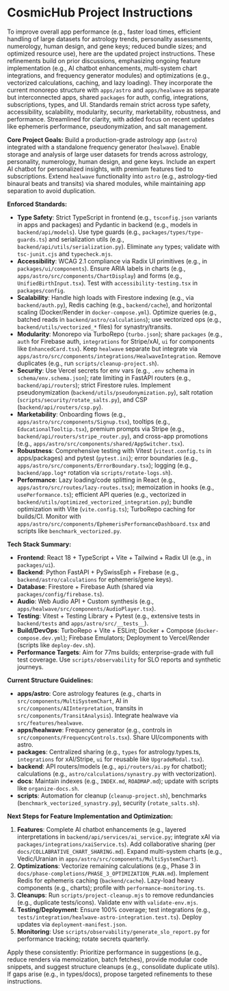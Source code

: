 # CosmicHub Project Instructions

To improve overall app performance (e.g., faster load times, efficient handling of large datasets for astrology trends, personality assessments, numerology, human design, and gene keys; reduced bundle sizes; and optimized resource use), here are the updated project instructions. These refinements build on prior discussions, emphasizing ongoing feature implementation (e.g., AI chatbot enhancements, multi-system chart integrations, and frequency generator modules) and optimizations (e.g., vectorized calculations, caching, and lazy loading). They incorporate the current monorepo structure with `apps/astro` and `apps/healwave` as separate but interconnected apps, shared `packages` for auth, config, integrations, subscriptions, types, and UI. Standards remain strict across type safety, accessibility, scalability, modularity, security, marketability, robustness, and performance. Streamlined for clarity, with added focus on recent updates like ephemeris performance, pseudonymization, and salt management.

**Core Project Goals:**
Build a production-grade astrology app (`astro`) integrated with a standalone frequency generator (`healwave`). Enable storage and analysis of large user datasets for trends across astrology, personality, numerology, human design, and gene keys. Include an expert AI chatbot for personalized insights, with premium features tied to subscriptions. Extend `healwave` functionality into `astro` (e.g., astrology-tied binaural beats and transits) via shared modules, while maintaining app separation to avoid duplication.

**Enforced Standards:**

- **Type Safety**: Strict TypeScript in frontend (e.g., `tsconfig.json` variants in apps and packages) and Pydantic in backend (e.g., models in `backend/api/models`). Use type guards (e.g., `packages/types/type-guards.ts`) and serialization utils (e.g., `backend/api/utils/serialization.py`). Eliminate `any` types; validate with `tsc-junit.cjs` and `typecheck.mjs`.
- **Accessibility**: WCAG 2.1 compliance via Radix UI primitives (e.g., in `packages/ui/components`). Ensure ARIA labels in charts (e.g., `apps/astro/src/components/ChartDisplay`) and forms (e.g., `UnifiedBirthInput.tsx`). Test with `accessibility-testing.tsx` in `packages/config`.
- **Scalability**: Handle high loads with Firestore indexing (e.g., via `backend/auth.py`), Redis caching (e.g., `backend/cache`), and horizontal scaling (Docker/Render in `docker-compose.yml`). Optimize queries (e.g., batched reads in `backend/astro/calculations`); use vectorized ops (e.g., `backend/utils/vectorized_*` files) for synastry/transits.
- **Modularity**: Monorepo via TurboRepo (`turbo.json`); share `packages` (e.g., `auth` for Firebase auth, `integrations` for Stripe/xAI, `ui` for components like `EnhancedCard.tsx`). Keep `healwave` separate but integrate via `apps/astro/src/components/integrations/HealwaveIntegration`. Remove duplicates (e.g., run `scripts/cleanup-project.sh`).
- **Security**: Use Vercel secrets for env vars (e.g., `.env` schema in `schema/env.schema.json`); rate limiting in FastAPI routers (e.g., `backend/api/routers`); strict Firestore rules. Implement pseudonymization (`backend/utils/pseudonymization.py`), salt rotation (`scripts/security/rotate_salts.py`), and CSP (`backend/api/routers/csp.py`).
- **Marketability**: Onboarding flows (e.g., `apps/astro/src/components/Signup.tsx`), tooltips (e.g., `EducationalTooltip.tsx`), premium prompts via Stripe (e.g., `backend/api/routers/stripe_router.py`), and cross-app promotions (e.g., `apps/astro/src/components/shared/AppSwitcher.tsx`).
- **Robustness**: Comprehensive testing with Vitest (`vitest.config.ts` in apps/packages) and pytest (`pytest.ini`); error boundaries (e.g., `apps/astro/src/components/ErrorBoundary.tsx`); logging (e.g., `backend/app.log*` rotation via `scripts/rotate-logs.sh`).
- **Performance**: Lazy loading/code splitting in React (e.g., `apps/astro/src/routes/lazy-routes.tsx`); memoization in hooks (e.g., `usePerformance.ts`); efficient API queries (e.g., vectorized in `backend/utils/optimized_vectorized_integration.py`); bundle optimization with Vite (`vite.config.ts`); TurboRepo caching for builds/CI. Monitor with `apps/astro/src/components/EphemerisPerformanceDashboard.tsx` and scripts like `benchmark_vectorized.py`.

**Tech Stack Summary:**

- **Frontend**: React 18 + TypeScript + Vite + Tailwind + Radix UI (e.g., in `packages/ui`).
- **Backend**: Python FastAPI + PySwissEph + Firebase (e.g., `backend/astro/calculations` for ephemeris/gene keys).
- **Database**: Firestore + Firebase Auth (shared via `packages/config/firebase.ts`).
- **Audio**: Web Audio API + Custom synthesis (e.g., `apps/healwave/src/components/AudioPlayer.tsx`).
- **Testing**: Vitest + Testing Library + Pytest (e.g., extensive tests in `backend/tests` and `apps/astro/src/__tests__`).
- **Build/DevOps**: TurboRepo + Vite + ESLint; Docker + Compose (`docker-compose.dev.yml`); Firebase Emulators; Deployment to Vercel/Render (scripts like `deploy-dev.sh`).
- **Performance Targets**: Aim for 77ms builds; enterprise-grade with full test coverage. Use `scripts/observability` for SLO reports and synthetic journeys.

**Current Structure Guidelines:**

- **apps/astro**: Core astrology features (e.g., charts in `src/components/MultiSystemChart`, AI in `src/components/AIInterpretation`, transits in `src/components/TransitAnalysis`). Integrate healwave via `src/features/healwave`.
- **apps/healwave**: Frequency generator (e.g., controls in `src/components/FrequencyControls.tsx`). Share UI/components with astro.
- **packages**: Centralized sharing (e.g., `types` for astrology.types.ts, `integrations` for xAI/Stripe, `ui` for reusable like `UpgradeModal.tsx`).
- **backend**: API routers/models (e.g., `api/routers/ai.py` for chatbot); calculations (e.g., `astro/calculations/synastry.py` with vectorization).
- **docs**: Maintain indexes (e.g., `INDEX.md`, `ROADMAP.md`); update with scripts like `organize-docs.sh`.
- **scripts**: Automation for cleanup (`cleanup-project.sh`), benchmarks (`benchmark_vectorized_synastry.py`), security (`rotate_salts.sh`).

**Next Steps for Feature Implementation and Optimization:**

1. **Features**: Complete AI chatbot enhancements (e.g., layered interpretations in `backend/api/services/ai_service.py`; integrate xAI via `packages/integrations/xaiService.ts`). Add collaborative sharing (per `docs/COLLABRATIVE_CHART_SHARING.md`). Expand multi-system charts (e.g., Vedic/Uranian in `apps/astro/src/components/MultiSystemChart`).
2. **Optimizations**: Vectorize remaining calculations (e.g., Phase 3 in `docs/phase-completions/PHASE_3_OPTIMIZATION_PLAN.md`). Implement Redis for ephemeris caching (`backend/cache`). Lazy-load heavy components (e.g., charts); profile with `performance-monitoring.ts`.
3. **Cleanups**: Run `scripts/project-cleanup.mjs` to remove redundancies (e.g., duplicate tests/icons). Validate env with `validate-env.mjs`.
4. **Testing/Deployment**: Ensure 100% coverage; test integrations (e.g., `tests/integration/healwave-astro-integration.test.ts`). Deploy updates via `deployment-manifest.json`.
5. **Monitoring**: Use `scripts/observability/generate_slo_report.py` for performance tracking; rotate secrets quarterly.

Apply these consistently: Prioritize performance in suggestions (e.g., reduce renders via memoization, batch fetches), provide modular code snippets, and suggest structure cleanups (e.g., consolidate duplicate utils). If gaps arise (e.g., in types/docs), propose targeted refinements to these instructions.
